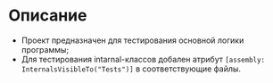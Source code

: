 ﻿# Описание

* Проект предназначен для тестирования основной логики программы;
* Для тестирования intarnal-классов добален атрибут `[assembly: InternalsVisibleTo("Tests")]`
в соответствующие файлы.